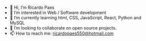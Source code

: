 - 👋 Hi, I’m Ricardo Paes
- 👀 I’m interested in Web / Software development
- 🌱 I’m currently learning html, CSS, JavaScript, React, Python and MySQL
- 💞️ I’m looking to collaborate on open source projects.
- 📫 How to reach me: ricardopaes550@hotmail.com

<!---
paesjr/paesjr is a ✨ special ✨ repository because its `README.md` (this file) appears on your GitHub profile.
You can click the Preview link to take a look at your changes.
--->
